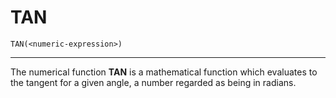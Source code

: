 # TAN
```
TAN(<numeric-expression>)
```
---

The numerical function **TAN** is a mathematical function which evaluates to the tangent for a given angle, a number regarded as being in radians.